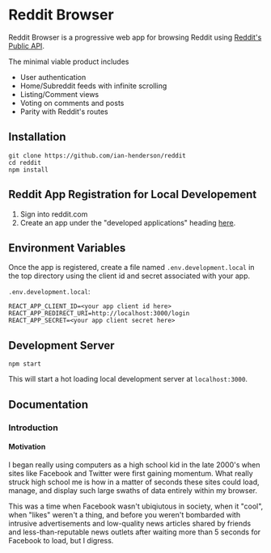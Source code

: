 # Reddit Browser

Reddit Browser is a progressive web app for browsing Reddit using [Reddit's Public API](https://www.reddit.com/dev/api).

The minimal viable product includes 
* User authentication 
* Home/Subreddit feeds with infinite scrolling
* Listing/Comment views
* Voting on comments and posts
* Parity with Reddit's routes


## Installation

```
git clone https://github.com/ian-henderson/reddit
cd reddit
npm install
```


## Reddit App Registration for Local Developement

1. Sign into reddit.com
2. Create an app under the "developed applications" heading [here](https://www.reddit.com/prefs/apps).


## Environment Variables

Once the app is registered, create a file named `.env.development.local` in the top directory using the client id and secret associated with your app.

`.env.development.local`:
```
REACT_APP_CLIENT_ID=<your app client id here>
REACT_APP_REDIRECT_URI=http://localhost:3000/login
REACT_APP_SECRET=<your app client secret here>
```


## Development Server

```
npm start
```

This will start a hot loading local development server at `localhost:3000`.


## Documentation

### Introduction

#### Motivation

I began really using computers as a high school kid in the late 2000's when sites like Facebook and Twitter were first gaining momentum. What really struck high school me is how in a matter of seconds these sites could load, manage, and display such large swaths of data entirely within my browser. 

This was a time when Facebook wasn't ubiqiutous in society, when it "cool", when "likes" weren't a thing, and before you weren't bombarded with intrusive advertisements and low-quality news articles shared by friends and less-than-reputable news outlets after waiting more than 5 seconds for Facebook to load, but I digress.
